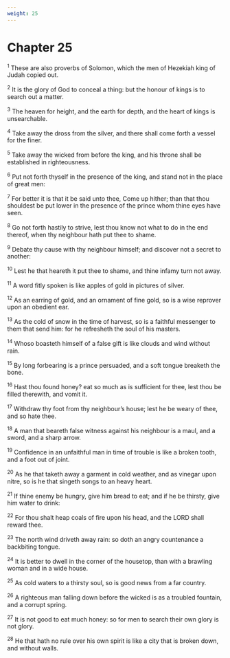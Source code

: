 ```yaml
---
weight: 25
---
```


# Chapter 25

<sup>1</sup> These are also proverbs of Solomon, which the men of Hezekiah king of Judah copied out. 

<sup>2</sup> It is the glory of God to conceal a thing: but the honour of kings is to search out a matter. 

<sup>3</sup> The heaven for height, and the earth for depth, and the heart of kings is unsearchable. 

<sup>4</sup> Take away the dross from the silver, and there shall come forth a vessel for the finer. 

<sup>5</sup> Take away the wicked from before the king, and his throne shall be established in righteousness. 

<sup>6</sup> Put not forth thyself in the presence of the king, and stand not in the place of great men: 

<sup>7</sup> For better it is that it be said unto thee, Come up hither; than that thou shouldest be put lower in the presence of the prince whom thine eyes have seen. 

<sup>8</sup> Go not forth hastily to strive, lest thou know not what to do in the end thereof, when thy neighbour hath put thee to shame. 

<sup>9</sup> Debate thy cause with thy neighbour himself; and discover not a secret to another: 

<sup>10</sup> Lest he that heareth it put thee to shame, and thine infamy turn not away. 

<sup>11</sup> A word fitly spoken is like apples of gold in pictures of silver. 

<sup>12</sup> As an earring of gold, and an ornament of fine gold, so is a wise reprover upon an obedient ear. 

<sup>13</sup> As the cold of snow in the time of harvest, so is a faithful messenger to them that send him: for he refresheth the soul of his masters. 

<sup>14</sup> Whoso boasteth himself of a false gift is like clouds and wind without rain. 

<sup>15</sup> By long forbearing is a prince persuaded, and a soft tongue breaketh the bone. 

<sup>16</sup> Hast thou found honey? eat so much as is sufficient for thee, lest thou be filled therewith, and vomit it. 

<sup>17</sup> Withdraw thy foot from thy neighbour’s house; lest he be weary of thee, and so hate thee. 

<sup>18</sup> A man that beareth false witness against his neighbour is a maul, and a sword, and a sharp arrow. 

<sup>19</sup> Confidence in an unfaithful man in time of trouble is like a broken tooth, and a foot out of joint. 

<sup>20</sup> As he that taketh away a garment in cold weather, and as vinegar upon nitre, so is he that singeth songs to an heavy heart. 

<sup>21</sup> If thine enemy be hungry, give him bread to eat; and if he be thirsty, give him water to drink: 

<sup>22</sup> For thou shalt heap coals of fire upon his head, and the LORD shall reward thee. 

<sup>23</sup> The north wind driveth away rain: so doth an angry countenance a backbiting tongue. 

<sup>24</sup> It is better to dwell in the corner of the housetop, than with a brawling woman and in a wide house. 

<sup>25</sup> As cold waters to a thirsty soul, so is good news from a far country. 

<sup>26</sup> A righteous man falling down before the wicked is as a troubled fountain, and a corrupt spring. 

<sup>27</sup> It is not good to eat much honey: so for men to search their own glory is not glory. 

<sup>28</sup> He that hath no rule over his own spirit is like a city that is broken down, and without walls. 


